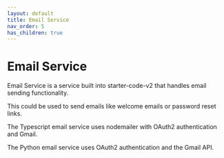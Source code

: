```yaml
---
layout: default
title: Email Service
nav_order: 5
has_children: true
---
```


# Email Service

Email Service is a service built into starter-code-v2 that handles email sending functionality.

This could be used to send emails like welcome emails or password reset links.

The Typescript email service uses nodemailer with OAuth2 authentication and Gmail.

The Python email service uses OAuth2 authentication and the Gmail API.
